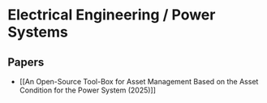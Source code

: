 # Electrical Engineering / Power Systems

## Papers

- [[An Open-Source Tool-Box for Asset Management Based on the Asset Condition for the Power System (2025)]]
